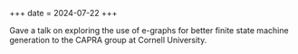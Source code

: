 +++
date = 2024-07-22
+++

Gave a talk on exploring the use of e-graphs for better finite state machine generation to the CAPRA group at Cornell University.
